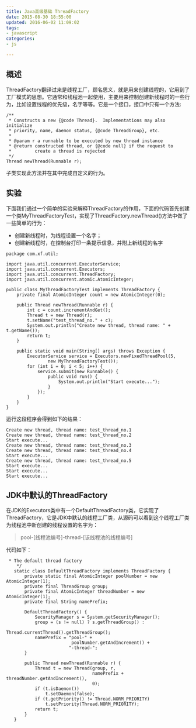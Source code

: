 ```yaml
---
title: Java高级基础 ThreadFactory
date: 2015-08-30 18:55:00
updated: 2016-06-02 11:09:02
tags: 
- javascript
categories: 
- js

---
```

## 概述
ThreadFactory翻译过来是线程工厂，顾名思义，就是用来创建线程的，它用到了工厂模式的思想。它通常和线程池一起使用，主要用来控制创建新线程时的一些行为，比如设置线程的优先级，名字等等。它是一个接口，接口中只有一个方法:

    /**
     * Constructs a new {@code Thread}.  Implementations may also initialize
     * priority, name, daemon status, {@code ThreadGroup}, etc.
     *
     * @param r a runnable to be executed by new thread instance
     * @return constructed thread, or {@code null} if the request to
     *         create a thread is rejected
     */
    Thread newThread(Runnable r);

子类实现此方法并在其中完成自定义的行为。

## 实验
下面我们通过一个简单的实验来解释ThreadFactory的作用，下面的代码首先创建一个类MyThreadFactoryTest，实现了ThreadFactory.newThread()方法中做了一些简单的行为：

 - 创建新线程时，为线程设置一个名字；
 - 创建新线程时，在控制台打印一条提示信息，并附上新线程的名字


<!--more-->


    package com.xf.util;
    
    import java.util.concurrent.ExecutorService;
    import java.util.concurrent.Executors;
    import java.util.concurrent.ThreadFactory;
    import java.util.concurrent.atomic.AtomicInteger;
    
    public class MyThreadFactoryTest implements ThreadFactory {
    	private final AtomicInteger count = new AtomicInteger(0);
    
    	public Thread newThread(Runnable r) {
    		int c = count.incrementAndGet();
    		Thread t = new Thread(r);
    		t.setName("test_thread_no." + c);
    		System.out.println("Create new thread, thread name: " + t.getName());
    		return t;
    	}
    
    	public static void main(String[] args) throws Exception {
    		ExecutorService service = Executors.newFixedThreadPool(5,
    				new MyThreadFactoryTest());
    		for (int i = 0; i < 5; i++) {
    			service.submit(new Runnable() {
    				public void run() {
    					System.out.println("Start execute...");
    				}
    			});
    		}
    	}
    }

运行这段程序会得到如下的结果：

    Create new thread, thread name: test_thread_no.1
    Create new thread, thread name: test_thread_no.2
    Start execute...
    Create new thread, thread name: test_thread_no.3
    Create new thread, thread name: test_thread_no.4
    Start execute...
    Create new thread, thread name: test_thread_no.5
    Start execute...
    Start execute...
    Start execute...

## JDK中默认的ThreadFactory

在JDK的Executors类中有一个DefaultThreadFactory类，它实现了ThreadFactory，它是JDK中默认的线程工厂类，从源码可以看到这个线程工厂类为线程池中新创建的线程设置的名字为：

> pool-[线程池编号]-thread-[该线程池的线程编号]

代码如下：

     * The default thread factory
        */
       static class DefaultThreadFactory implements ThreadFactory {
           private static final AtomicInteger poolNumber = new AtomicInteger(1);
           private final ThreadGroup group;
           private final AtomicInteger threadNumber = new AtomicInteger(1);
           private final String namePrefix;
    
           DefaultThreadFactory() {
               SecurityManager s = System.getSecurityManager();
               group = (s != null) ? s.getThreadGroup() :
                                     Thread.currentThread().getThreadGroup();
               namePrefix = "pool-" +
                             poolNumber.getAndIncrement() +
                            "-thread-";
           }
    
           public Thread newThread(Runnable r) {
               Thread t = new Thread(group, r,
                                     namePrefix + threadNumber.getAndIncrement(),
                                     0);
               if (t.isDaemon())
                   t.setDaemon(false);
               if (t.getPriority() != Thread.NORM_PRIORITY)
                   t.setPriority(Thread.NORM_PRIORITY);
               return t;
           }
       }